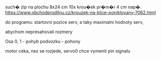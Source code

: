 such� zip na plochu 8x24 cm 
10x krou�ek pr�m�r 4 cm 
nap�. https://www.obchodprodilnu.cz/krouzek-na-klice-poniklovany-7062.html

do programu: startovni pozice serv, 
a taky maximalni hodnoty serv, 

abychom nepresahovali rozmery 


 
 Osa 0, 1 - pohyb podvozku - pohony 

motor ceka, nez se rozjede, 
servo0 chce vymenit pin signalu





 
